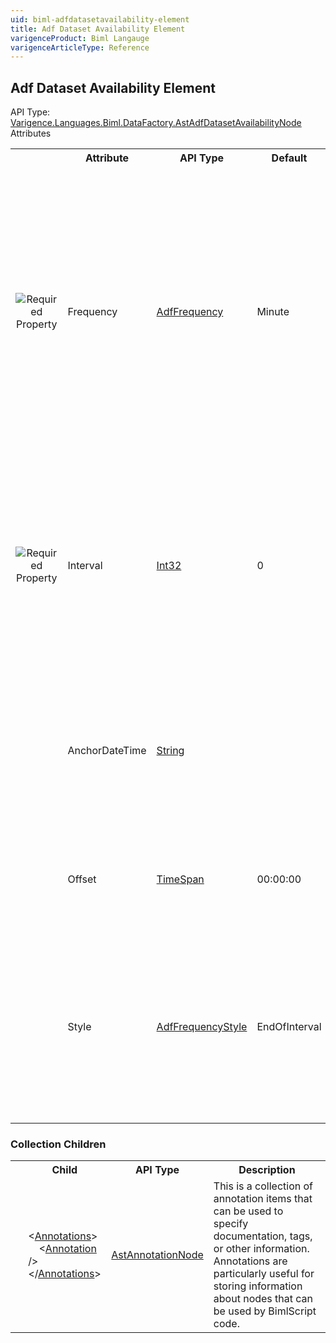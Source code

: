 ```yaml
---
uid: biml-adfdatasetavailability-element
title: Adf Dataset Availability Element
varigenceProduct: Biml Langauge
varigenceArticleType: Reference
---
```

## Adf Dataset Availability Element<div class="AssemblyInfoGroup"><div class="CrossReferenceGroup"><div class="CrossReferenceHeader">API Type:</div><div class="CrossReferenceValue"><a href="../api-reference/Varigence.Languages.Biml.DataFactory.AstAdfDatasetAvailabilityNode.html">Varigence.Languages.Biml.DataFactory.AstAdfDatasetAvailabilityNode</a></div></div></div><div class="AttributeGroup"><div class="AttributeGroupHeader">Attributes</div><table id="AttributeList" class="AttributeList"><tbody><tr><th class="AttributeIconColumnHeader">&nbsp;</th><th class="AttributeNameColumnHeader">Attribute</th><th class="AttributeTypeColumnHeader">API Type</th><th class="AttributeDefaultColumnHeader">Default</th><th class="AttributeSummaryColumnHeader">Description</th></tr><tr class="ad0"><td align="center" class="AttributeIcon"><img title="Required Property" src="attributeRequired.png"></td><td class="AttributeName">Frequency</td><td class="AttributeType"><a href="../api-reference/Varigence.Languages.Biml.DataFactory.AdfFrequency.html">AdfFrequency</a></td><td class="AttributeDefault">Minute</td><td class="AttributeSummary"><div class ="SummaryItem">Specifies the unit of time that should be used when determining the next execution of an activity or updated availability of a dataset. This value is multiplied by the Interval property value to determine the actual timing.</div></td></tr><tr class="ad1"><td align="center" class="AttributeIcon"><img title="Required Property" src="attributeRequired.png"></td><td class="AttributeName">Interval</td><td class="AttributeType"><a href="https://msdn.microsoft.com/en-us/library/System.Int32.aspx">Int32</a></td><td class="AttributeDefault">0</td><td class="AttributeSummary"><div class ="SummaryItem">Specifies the number of time units provided by the Frequency property to determine how frequently data slices are produced or activities are executed.</div></td></tr><tr class="ad0"><td align="center" class="AttributeIcon"><img title="" src="attribute.png"></td><td class="AttributeName">AnchorDateTime</td><td class="AttributeType"><a href="https://msdn.microsoft.com/en-us/library/System.String.aspx">String</a></td><td class="AttributeDefault">&nbsp;</td><td class="AttributeSummary"><div class ="SummaryItem">Specifies a date and time value that is used as the baseline over which the execution intervals are computed.</div></td></tr><tr class="ad1"><td align="center" class="AttributeIcon"><img title="" src="attribute.png"></td><td class="AttributeName">Offset</td><td class="AttributeType"><a href="https://msdn.microsoft.com/en-us/library/System.TimeSpan.aspx">TimeSpan</a></td><td class="AttributeDefault">00:00:00</td><td class="AttributeSummary"><div class ="SummaryItem">Specifies an amount of time that should be used to pad the execution intervals.</div></td></tr><tr class="ad0"><td align="center" class="AttributeIcon"><img title="" src="attribute.png"></td><td class="AttributeName">Style</td><td class="AttributeType"><a href="../api-reference/Varigence.Languages.Biml.DataFactory.AdfFrequencyStyle.html">AdfFrequencyStyle</a></td><td class="AttributeDefault">EndOfInterval</td><td class="AttributeSummary"><div class ="SummaryItem">Specifies whether the data slice should be produced or the activity executed at the beginning or end of the specified time interval.</div></td></tr></tbody></table></div><div class="ChildGroup">### Collection Children<table id="ChildList" class="ChildList"><tbody><tr><th class="ChildIconColumnHeader">&nbsp;</th><th class="ChildNameColumnHeader">Child</th><th class="ChildTypeColumnHeader">API Type</th><th class="ChildSummaryColumnHeader">Description</th></tr><tr class="cd0"><td align="center" class="ChildIcon"><img title="" src="collectionChild.png"><div class="RequiredIcon" title="Required Child"></div><td class="ChildName"><span class="punc">&lt;</span><a href=Varigence.Languages.Biml.AstNode_Annotations.html">Annotations</a><span class="punc">&gt;</span><br />&nbsp;&nbsp;&nbsp;&nbsp;<span class="punc">&lt;</span><a href=Varigence.Languages.Biml.AstAnnotationNode.html">Annotation</a> <span class="punc">/&gt;</span><br /><span class="punc">&lt;/</span><a href=Varigence.Languages.Biml.AstNode_Annotations.html">Annotations</a><span class="punc">&gt;</span></td><td class="ChildType"><a href="../api-reference/Varigence.Languages.Biml.AstAnnotationNode.html">AstAnnotationNode</a></td><td class="ChildSummary"><div class ="SummaryItem">This is a collection of annotation items that can be used to specify documentation, tags, or other information.  Annotations are particularly useful for storing information about nodes that can be used by BimlScript code.</div></td></tr></tbody></table></div>